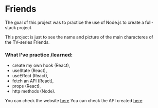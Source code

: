 # Friends

The goal of this project was to practice the use of Node.js to create a full-stack project.

This project is just to see the name and picture of the main characteres of the TV-series Friends.

### What I've practice /learned:
- create my own hook (React),
- useState (React),
- useEffect (React),
- fetch an API (React),
- props (React),
- http methods (Node).


You can check the website [here](https://friends-frontend.vercel.app/)
You can check the API created [here](https://friends-backend.vercel.app/friendsData)
